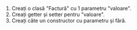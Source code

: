 
1. Creați o clasă "Factură" cu 1 parametru "valoare".
2. Creați getter și setter pentru "valoare".
3. Creați câte un constructor cu parametru și fără.


